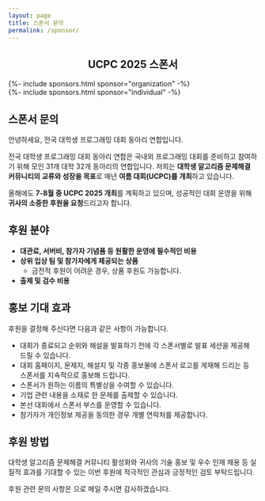 ```yaml
---
layout: page
title: 스폰서 문의
permalink: /sponsor/
---
```


<h2 style="text-align: center;">
  UCPC 2025 스폰서
</h2>

<div class="logoWrapper">
  {%- include sponsors.html sponsor="organization" -%}
</div>
<div class="logoWrapper">
  {%- include sponsors.html sponsor="individual" -%}
</div>

## 스폰서 문의

안녕하세요, 전국 대학생 프로그래밍 대회 동아리 연합입니다.

전국 대학생 프로그래밍 대회 동아리 연합은 국내외 프로그래밍 대회를 준비하고 참여하기 위해 모인 31개 대학 32개 동아리의 연합입니다. 저희는 **대학생 알고리즘 문제해결 커뮤니티의 교류와 성장을 목표**로 매년 **여름 대회(UCPC)를 개최**하고 있습니다.

올해에도 **7-8월 중 UCPC 2025 개최**를 계획하고 있으며, 성공적인 대회 운영을 위해 **귀사의 소중한 후원을 요청**드리고자 합니다.

## 후원 분야

- **대관료, 서버비, 참가자 기념품 등 원활한 운영에 필수적인 비용**
- **상위 입상 팀 및 참가자에게 제공되는 상품**
  - 금전적 후원이 어려운 경우, 상품 후원도 가능합니다.
- **출제 및 검수 비용**

## 홍보 기대 효과

후원을 결정해 주신다면 다음과 같은 사항이 가능합니다.

- 대회가 종료되고 순위와 해설을 발표하기 전에 각 스폰서별로 발표 세션을 제공해 드릴 수 있습니다.
- 대회 홈페이지, 문제지, 해설지 및 각종 홍보물에 스폰서 로고를 게재해 드리는 등 스폰서를 지속적으로 홍보해 드립니다.
- 스폰서가 원하는 이름의 특별상을 수여할 수 있습니다.
- 기업 관련 내용을 소재로 한 문제를 출제할 수 있습니다.
- 본선 대회에서 스폰서 부스를 운영할 수 있습니다.
- 참가자가 개인정보 제공을 동의한 경우 개별 연락처를 제공합니다.

## 후원 방법

대학생 알고리즘 문제해결 커뮤니티 활성화와 귀사의 기술 홍보 및 우수 인재 채용 등 실질적 효과를 기대할 수 있는 이번 후원에 적극적인 관심과 긍정적인 검토 부탁드립니다.

후원 관련 문의 사항은 <a href="#" class="mail-address" data-name="sponsor" data-domain="ucpc" data-tld="me" onclick="window.location.href = 'mailto:' + this.dataset.name + '@' + this.dataset.domain + '.' + this.dataset.tld"></a>으로 메일 주시면 감사하겠습니다.
